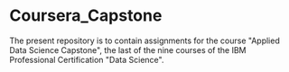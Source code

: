 # Coursera_Capstone
The present repository is to contain assignments for the course "Applied Data Science Capstone", the last of the nine courses of the IBM Professional Certification "Data Science".
